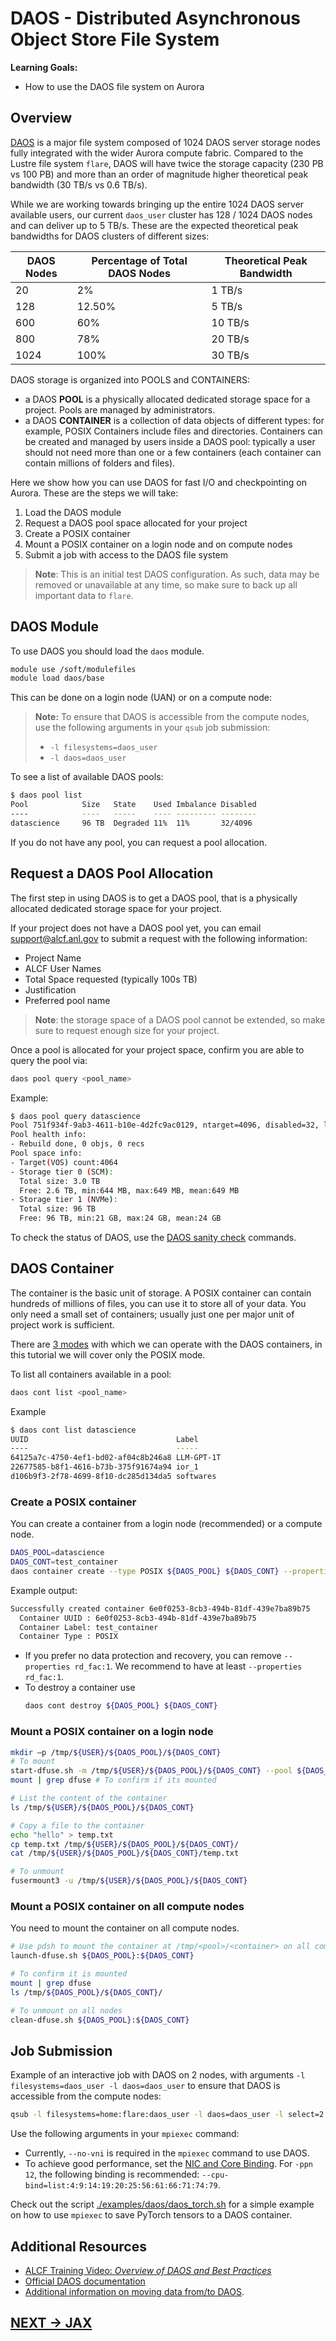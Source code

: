 # DAOS - Distributed Asynchronous Object Store File System

**Learning Goals:**

* How to use the DAOS file system on Aurora


## Overview 

[DAOS](https://docs.alcf.anl.gov/aurora/data-management/daos/daos-overview/) is a major file system composed of 1024 DAOS server storage nodes fully integrated with the wider Aurora compute fabric. 
Compared to the Lustre file system `flare`, DAOS will have twice the storage capacity (230 PB vs 100 PB) and more than an order of magnitude higher theoretical peak bandwidth (30 TB/s vs 0.6 TB/s).

While we are working towards bringing up the entire 1024 DAOS server available users, our current `daos_user` cluster has 128 / 1024 DAOS nodes and can deliver up to 5 TB/s. 
These are the expected theoretical peak bandwidths for DAOS clusters of different sizes: 

DAOS Nodes  | Percentage of Total DAOS Nodes | Theoretical Peak Bandwidth
| -- | -- |  --
20   |  2%    | 1 TB/s
128  | 12.50% | 5 TB/s
600  | 60%    | 10 TB/s
800  | 78%    | 20 TB/s
1024 | 100%   | 30 TB/s



DAOS storage is organized into POOLS and CONTAINERS:

- a DAOS **POOL** is a physically allocated dedicated storage space for a project. Pools are managed by administrators. 
- a DAOS **CONTAINER** is a collection of data objects of different types: for example, POSIX Containers include files and directories. Containers can be created and managed by users inside a DAOS pool: typically a user should not need more than one or a few containers (each container can contain millions of folders and files).

Here we show how you can use DAOS for fast I/O and checkpointing on Aurora.
These are the steps we will take:

1. Load the DAOS module
1. Request a DAOS pool space allocated for your project
1. Create a POSIX container 
1. Mount a POSIX container on a login node and on compute nodes
1. Submit a job with access to the DAOS file system

> **Note**: This is an initial test DAOS configuration. As such, data may be removed or unavailable at any time, so make sure to back up all important data to `flare`.



## DAOS Module

To use DAOS you should load the `daos` module. 

```bash
module use /soft/modulefiles
module load daos/base
```
This can be done on a login node (UAN) or on a compute node:

> **Note:** To ensure that DAOS is accessible from the compute nodes, use the following arguments in your `qsub` job submission:
>  - `-l filesystems=daos_user`
>  - `-l daos=daos_user`

To see a list of available DAOS pools:
```bash
$ daos pool list
Pool            Size   State    Used Imbalance Disabled 
----            ----   -----    ---- --------- -------- 
datascience     96 TB  Degraded 11%  11%       32/4096  
```

If you do not have any pool, you can request a pool allocation.


## Request a DAOS Pool Allocation

The first step in using DAOS is to get a DAOS pool, that is a physically allocated dedicated storage space for your project. 

If your project does not have a DAOS pool yet, you can email [support@alcf.anl.gov](mailto:support@alcf.anl.gov) to submit a request with the following information:

* Project Name
* ALCF User Names
* Total Space requested (typically 100s TB)
* Justification
* Preferred pool name

> **Note**: the storage space of a DAOS pool cannot be extended, so make sure to request enough size for your project. 

Once a pool is allocated for your project space, confirm you are able to query the pool via:
```bash
daos pool query <pool_name>
```

Example:
```bash
$ daos pool query datascience
Pool 751f934f-9ab3-4611-b10e-4d2fc9ac0129, ntarget=4096, disabled=32, leader=190, version=67, state=Degraded
Pool health info:
- Rebuild done, 0 objs, 0 recs
Pool space info:
- Target(VOS) count:4064
- Storage tier 0 (SCM):
  Total size: 3.0 TB
  Free: 2.6 TB, min:644 MB, max:649 MB, mean:649 MB
- Storage tier 1 (NVMe):
  Total size: 96 TB
  Free: 96 TB, min:21 GB, max:24 GB, mean:24 GB
```

To check the status of DAOS, use the [DAOS sanity check](https://docs.alcf.anl.gov/aurora/data-management/daos/daos-overview/#daos-sanity-checks) commands.


## DAOS Container

The container is the basic unit of storage. A POSIX container can contain hundreds of millions of files, you can use it to store all of your data. You only need a small set of containers; usually just one per major unit of project work is sufficient.

There are [3 modes](https://docs.alcf.anl.gov/aurora/data-management/daos/daos-overview/#daos-container) with which we can operate with the DAOS containers, in this tutorial we will cover only the POSIX mode.

To list all containers available in a pool:
```bash
daos cont list <pool_name>
```

Example
```bash
$ daos cont list datascience
UUID                                 Label      
----                                 -----      
64125a7c-4750-4ef1-bd02-af04c8b246a8 LLM-GPT-1T 
22677585-b8f1-4616-b73b-375f91674a94 ior_1      
d106b9f3-2f78-4699-8f10-dc285d134da5 softwares
```

### Create a POSIX container

You can create a container from a login node (recommended) or a compute node. 
```bash
DAOS_POOL=datascience
DAOS_CONT=test_container
daos container create --type POSIX ${DAOS_POOL} ${DAOS_CONT} --properties rd_fac:1
```
Example output:
```bash
Successfully created container 6e0f0253-8cb3-494b-81df-439e7ba89b75
  Container UUID : 6e0f0253-8cb3-494b-81df-439e7ba89b75
  Container Label: test_container                      
  Container Type : POSIX     
```

- If you prefer no data protection and recovery, you can remove `--properties rd_fac:1`. We recommend to have at least `--properties rd_fac:1`.
- To destroy a container use
  ```bash
  daos cont destroy ${DAOS_POOL} ${DAOS_CONT}
  ```

 
### Mount a POSIX container on a login node

```bash
mkdir –p /tmp/${USER}/${DAOS_POOL}/${DAOS_CONT}
# To mount
start-dfuse.sh -m /tmp/${USER}/${DAOS_POOL}/${DAOS_CONT} --pool ${DAOS_POOL} --cont ${DAOS_CONT}
mount | grep dfuse # To confirm if its mounted

# List the content of the container
ls /tmp/${USER}/${DAOS_POOL}/${DAOS_CONT}

# Copy a file to the container
echo "hello" > temp.txt
cp temp.txt /tmp/${USER}/${DAOS_POOL}/${DAOS_CONT}/
cat /tmp/${USER}/${DAOS_POOL}/${DAOS_CONT}/temp.txt

# To unmount
fusermount3 -u /tmp/${USER}/${DAOS_POOL}/${DAOS_CONT} 
```

### Mount a POSIX container on all compute nodes

You need to mount the container on all compute nodes.

```bash
# Use pdsh to mount the container at /tmp/<pool>/<container> on all compute nodes
launch-dfuse.sh ${DAOS_POOL}:${DAOS_CONT}

# To confirm it is mounted
mount | grep dfuse  
ls /tmp/${DAOS_POOL}/${DAOS_CONT}/

# To unmount on all nodes
clean-dfuse.sh ${DAOS_POOL}:${DAOS_CONT}  
```


## Job Submission

Example of an interactive job with DAOS on 2 nodes, with arguments `-l filesystems=daos_user -l daos=daos_user` to ensure that DAOS is accessible from the compute nodes:
```bash
qsub -l filesystems=home:flare:daos_user -l daos=daos_user -l select=2 -l walltime=00:30:00 -A alcf_training -k doe -q aurorabootcamp -I
```

Use the following arguments in your `mpiexec` command:

- Currently, `--no-vni` is required in the `mpiexec` command to use DAOS.
- To achieve good performance, set the [NIC and Core Binding](https://docs.alcf.anl.gov/aurora/data-management/daos/daos-overview/#nic-and-core-binding). For `-ppn 12`, the following binding is recommended: `--cpu-bind=list:4:9:14:19:20:25:56:61:66:71:74:79`.

Check out the script [./examples/daos/daos_torch.sh](examples/daos/daos_torch.sh) for a simple example on how to use `mpiexec` to save PyTorch tensors to a DAOS container.


## Additional Resources

- [ALCF Training Video: *Overview of DAOS and Best Practices*](https://www.alcf.anl.gov/support-center/training/overview-daos-and-best-practices)
- [Official DAOS documentation](https://docs.daos.io/v2.6/overview/architecture/)
- [Additional information on moving data from/to DAOS](https://docs.alcf.anl.gov/aurora/data-management/moving_data_to_aurora/daos_datamover/).

## [NEXT -> JAX](jax.md)
